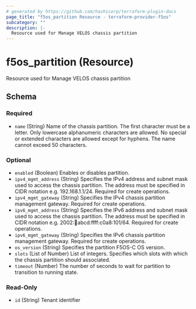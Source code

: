 ```yaml
---
# generated by https://github.com/hashicorp/terraform-plugin-docs
page_title: "f5os_partition Resource - terraform-provider-f5os"
subcategory: ""
description: |-
  Resource used for Manage VELOS chassis partition
---
```


# f5os_partition (Resource)

Resource used for Manage VELOS chassis partition



<!-- schema generated by tfplugindocs -->
## Schema

### Required

- `name` (String) Name of the chassis partition.
The first character must be a letter.
Only lowercase alphanumeric characters are allowed.
No special or extended characters are allowed except for hyphens.
The name cannot exceed 50 characters.

### Optional

- `enabled` (Boolean) Enables or disables partition.
- `ipv4_mgmt_address` (String) Specifies the IPv4 address and subnet mask used to access the chassis partition.
The address must be specified in CIDR notation e.g. 192.168.1.1/24.
Required for create operations.
- `ipv4_mgmt_gateway` (String) Specifies the IPv4 chassis partition management gateway.
Required for create operations.
- `ipv6_mgmt_address` (String) Specifies the IPv6 address and subnet mask used to access the chassis partition.
The address must be specified in CIDR notation e.g. 2002::1234:abcd:ffff:c0a8:101/64.
Required for create operations.
- `ipv6_mgmt_gateway` (String) Specifies the IPv6 chassis partition management gateway.
Required for create operations.
- `os_version` (String) Specifies the partition F5OS-C OS version.
- `slots` (List of Number) List of integers.
Specifies which slots with which the chassis partition should associated.
- `timeout` (Number) The number of seconds to wait for partition to transition to running state.

### Read-Only

- `id` (String) Tenant identifier


